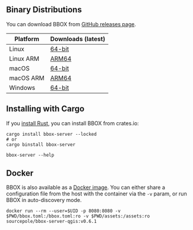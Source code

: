 ## Binary Distributions

You can download BBOX from [GitHub releases page](https://github.com/bbox-services/bbox/releases).

|  Platform |     Downloads (latest)    |
|-----------|---------------------------|
| Linux     | [64-bit][rl-linux-tar]    |
| Linux ARM | [ARM64][rl-linux-arm-tar] |
| macOS     | [64-bit][rl-macos-tar]    |
| macOS ARM | [ARM64][rl-macos-arm-tar] |
| Windows   | [64-bit][rl-win64-zip]    |

[rl-linux-tar]: https://github.com/bbox-services/bbox/releases/download/v0.6.1/bbox-server-x86_64-unknown-linux-gnu.tar.gz
[rl-linux-arm-tar]: https://github.com/bbox-services/bbox/releases/download/v0.6.1/bbox-server-aarch64-unknown-linux-gnu.tar.gz
[rl-macos-tar]: https://github.com/bbox-services/bbox/releases/download/v0.6.1/bbox-server-x86_64-apple-darwin.tar.gz
[rl-macos-arm-tar]: https://github.com/bbox-services/bbox/releases/download/v0.6.1/bbox-server-aarch64-apple-darwin.tar.gz
[rl-win64-zip]: https://github.com/bbox-services/bbox/releases/download/v0.6.1/bbox-server-x86_64-pc-windows-msvc.zip

## Installing with Cargo

If you [install Rust](https://www.rust-lang.org/tools/install), you can install BBOX from crates.io:

```shell
cargo install bbox-server --locked
# or
cargo binstall bbox-server

bbox-server --help
```

## Docker

BBOX is also available as a [Docker image](https://hub.docker.com/r/sourcepole/bbox-server-qgis). You can either share a configuration file from the host with the container via the `-v` param, or run BBOX in auto-discovery mode.

```shell
docker run --rm --user=$UID -p 8080:8080 -v $PWD/bbox.toml:/bbox.toml:ro -v $PWD/assets:/assets:ro sourcepole/bbox-server-qgis:v0.6.1
```
